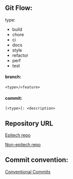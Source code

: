 ## Git Flow:
type:
- build
- chore
- ci
- docs
- style
- refactor
- perf
- test

#### branch:
  `<type>/<feature>`
#### commit:
  `[<type>]: <description>`

## Repository URL

[Epitech repo](https://github.com/EpitechMscProPromo2024/T-WEB-800-NAN_6)

[Non-epitech repo](https://github.com/Msc1-NAN24/T-WEB-800-NAN_6)

## Commit convention:

[Conventional Commits](www.conventionalcommits.org)
